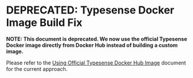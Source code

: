 # DEPRECATED: Typesense Docker Image Build Fix

**NOTE: This document is deprecated. We now use the official Typesense Docker image directly from Docker Hub instead of building a custom image.**

Please refer to the [Using Official Typesense Docker Hub Image](./typesense-docker-hub-image.md) document for the current approach.
